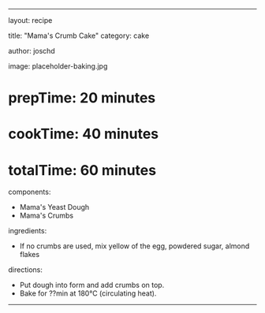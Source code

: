 ---

layout: recipe

title:  "Mama's Crumb Cake"
category: cake

author: joschd

image: placeholder-baking.jpg

# prepTime: 20 minutes
# cookTime: 40 minutes
# totalTime: 60 minutes

components:
- Mama's Yeast Dough
- Mama's Crumbs

ingredients:
- If no crumbs are used, mix yellow of the egg, powdered sugar, almond flakes

directions:
- Put dough into form and add crumbs on top.
- Bake for ??min at 180°C (circulating heat).
  
---